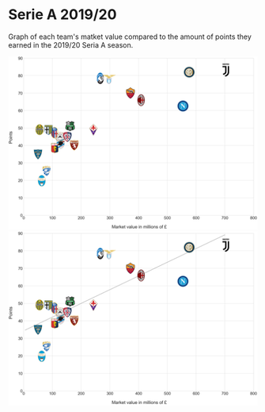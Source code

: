 # Serie A 2019/20
Graph of each team's matket value compared to the amount of points they earned in the 2019/20 Seria A season.

![](graph.png)
![](graph-with-line.png)

